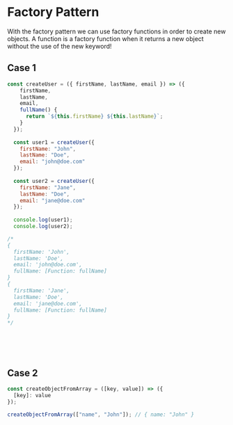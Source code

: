 # Factory Pattern

With the factory pattern we can use factory functions in order to create new objects. A function is a factory function when it returns a new object without the use of the new keyword!

## Case 1

```js
const createUser = ({ firstName, lastName, email }) => ({
    firstName,
    lastName,
    email,
    fullName() {
      return `${this.firstName} ${this.lastName}`;
    }
  });
  
  const user1 = createUser({
    firstName: "John",
    lastName: "Doe",
    email: "john@doe.com"
  });
  
  const user2 = createUser({
    firstName: "Jane",
    lastName: "Doe",
    email: "jane@doe.com"
  });
  
  console.log(user1);
  console.log(user2);

/*  
{
  firstName: 'John',
  lastName: 'Doe',
  email: 'john@doe.com',
  fullName: [Function: fullName]
}
{
  firstName: 'Jane',
  lastName: 'Doe',
  email: 'jane@doe.com',
  fullName: [Function: fullName]
}
*/
```

<br>
<br>
<br>

## Case 2

```js
const createObjectFromArray = ([key, value]) => ({
  [key]: value
});

createObjectFromArray(["name", "John"]); // { name: "John" }
```

